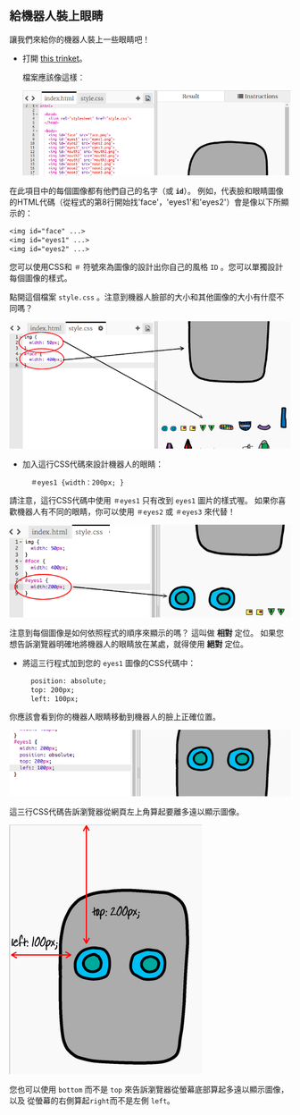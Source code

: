 ## 給機器人裝上眼睛

讓我們來給你的機器人裝上一些眼睛吧！

+ 打開 [this trinket](http://jumpto.cc/web-robot)。
    
    檔案應該像這樣︰
    
    ![截圖](images/robot-starter.png)

在此項目中的每個圖像都有他們自己的名字（或 **`id`**）。 例如，代表臉和眼睛圖像的HTML代碼（從程式的第8行開始找'face'，'eyes1'和'eyes2'）會是像以下所顯示的：

    <img id="face" ...>
    <img id="eyes1" ...>
    <img id="eyes2" ...>
    

您可以使用CSS和 `＃` 符號來為圖像的設計出你自己的風格 `ID` 。您可以單獨設計每個圖像的樣式。

點開這個檔案 `style.css` 。注意到機器人臉部的大小和其他圖像的大小有什麼不同嗎？

![截圖](images/robot-id.png)

+ 加入這行CSS代碼來設計機器人的眼睛：
    
        ＃eyes1 {width：200px; }
        

請注意，這行CSS代碼中使用 `＃eyes1` 只有改到 `eyes1` 圖片的樣式喔。 如果你喜歡機器人有不同的眼睛，你可以使用 `＃eyes2` 或 `＃eyes3` 來代替！

![截圖](images/robot-eyes-width.png)

注意到每個圖像是如何依照程式的順序來顯示的嗎？ 這叫做 **相對** 定位。 如果您想告訴瀏覽器明確地將機器人的眼睛放在某處，就得使用 **絕對** 定位。

+ 將這三行程式加到您的 `eyes1` 圖像的CSS代碼中：
    
        position: absolute;
        top: 200px;
        left: 100px;
        

你應該會看到你的機器人眼睛移動到機器人的臉上正確位置。

![截圖](images/robot-eyes-position.png)

這三行CSS代碼告訴瀏覽器從網頁左上角算起要離多遠以顯示圖像。

![截圖](images/robot-eyes-position2.png)

您也可以使用 `bottom` 而不是 `top` 來告訴瀏覽器從螢幕底部算起多遠以顯示圖像，以及 從螢幕的右側算起`right`而不是左側 `left`。